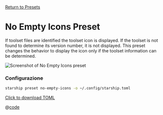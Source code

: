 [Return to Presets](./README.md#no-empty-icons)

# No Empty Icons Preset

If toolset files are identified the toolset icon is displayed. If the toolset is not found to determine its version number, it is not displayed. This preset changes the behavior to display the icon only if the toolset information can be determined.

![Screenshot of No Empty Icons preset](/presets/img/no-empty-icons.png)

### Configurazione

```sh
starship preset no-empty-icons -o ~/.config/starship.toml
```

[Click to download TOML](/presets/toml/no-empty-icons.toml)

@[code](../../.vuepress/public/presets/toml/no-empty-icons.toml)
